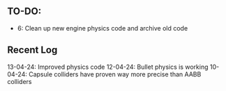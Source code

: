 ## TO-DO:
* 6: Clean up new engine physics code and archive old code

## Recent Log
13-04-24: Improved physics code
12-04-24: Bullet physics is working
10-04-24: Capsule colliders have proven way more precise than AABB colliders